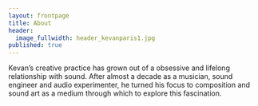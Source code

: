 ```yaml
---
layout: frontpage
title: About
header: 
  image_fullwidth: header_kevanparis1.jpg
published: true
---
```


Kevan’s creative practice has grown out of a obsessive and lifelong relationship with sound. After almost a decade as a musician, sound engineer and audio experimenter, he turned his focus to composition and sound art as a medium through which to explore this fascination. 